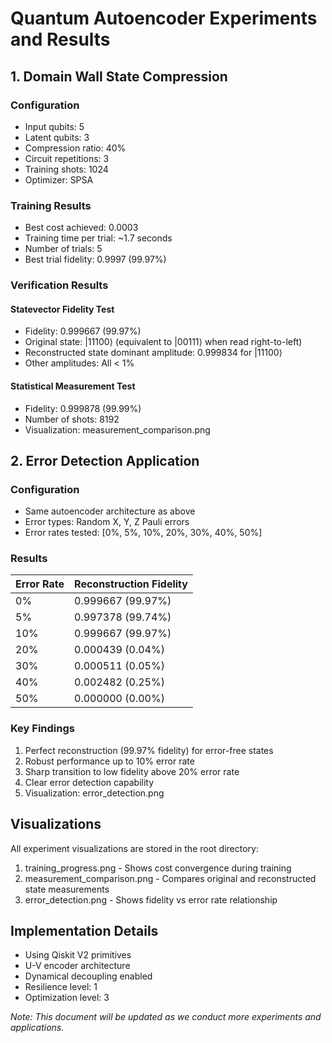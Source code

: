 # Quantum Autoencoder Experiments and Results

## 1. Domain Wall State Compression
### Configuration
- Input qubits: 5
- Latent qubits: 3
- Compression ratio: 40%
- Circuit repetitions: 3
- Training shots: 1024
- Optimizer: SPSA

### Training Results
- Best cost achieved: 0.0003
- Training time per trial: ~1.7 seconds
- Number of trials: 5
- Best trial fidelity: 0.9997 (99.97%)

### Verification Results
#### Statevector Fidelity Test
- Fidelity: 0.999667 (99.97%)
- Original state: |11100⟩ (equivalent to |00111⟩ when read right-to-left)
- Reconstructed state dominant amplitude: 0.999834 for |11100⟩
- Other amplitudes: All < 1%

#### Statistical Measurement Test
- Fidelity: 0.999878 (99.99%)
- Number of shots: 8192
- Visualization: measurement_comparison.png

## 2. Error Detection Application
### Configuration
- Same autoencoder architecture as above
- Error types: Random X, Y, Z Pauli errors
- Error rates tested: [0%, 5%, 10%, 20%, 30%, 40%, 50%]

### Results
| Error Rate | Reconstruction Fidelity |
|------------|------------------------|
| 0%         | 0.999667 (99.97%)     |
| 5%         | 0.997378 (99.74%)     |
| 10%        | 0.999667 (99.97%)     |
| 20%        | 0.000439 (0.04%)      |
| 30%        | 0.000511 (0.05%)      |
| 40%        | 0.002482 (0.25%)      |
| 50%        | 0.000000 (0.00%)      |

### Key Findings
1. Perfect reconstruction (99.97% fidelity) for error-free states
2. Robust performance up to 10% error rate
3. Sharp transition to low fidelity above 20% error rate
4. Clear error detection capability
5. Visualization: error_detection.png

## Visualizations
All experiment visualizations are stored in the root directory:
1. training_progress.png - Shows cost convergence during training
2. measurement_comparison.png - Compares original and reconstructed state measurements
3. error_detection.png - Shows fidelity vs error rate relationship

## Implementation Details
- Using Qiskit V2 primitives
- U-V encoder architecture
- Dynamical decoupling enabled
- Resilience level: 1
- Optimization level: 3

*Note: This document will be updated as we conduct more experiments and applications.* 